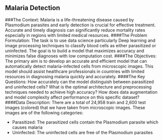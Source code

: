 ## Malaria Detection

###The Context:
Malaria is a life-threatening disease caused by Plasmodium parasites and early detection is crucial for effective treatment.
Accurate and timely diagnosis can significantly reduce mortality rates especially in regions with limited medical resources.
####The Problem Formulation:
The task is to use data science particularly Deep learning and image processing techniques to classify blood cells as either parasitized or uninfected.
The goal is to build a model that maximizes accuracy and minimizes false diagnoses with low computation cost.
####The Objectives:
The primary aim is to develop an accurate and efficient model that can automatically detect malaria-infected cells from microscopic images.
This model should assist healthcare professionals in countries with limited resources in diagnosing malaria quickly and accurately.
####The Key Questions:
How accurately can the model distinguish between parasitized and uninfected cells?
What is the optimal architecture and preprocessing techniques needed to achieve high accuracy?
How does data augmentation and model complexity affect performance on this specific dataset?
####Data Description:
There are a total of 24,958 train and 2,600 test images (colored) that we have taken from microscopic images. These images are of the following categories:
- Parasitized: The parasitized cells contain the Plasmodium parasite which causes malaria
- Uninfected: The uninfected cells are free of the Plasmodium parasites

